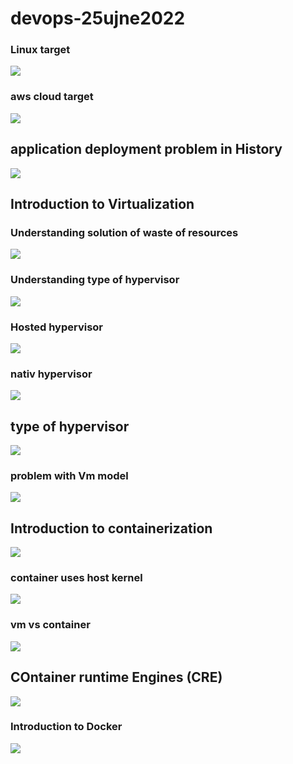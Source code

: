 # devops-25ujne2022

### Linux target 

<img src="ln.png" />

### aws cloud target 

<img src="cl.png" />

## application deployment problem in History 

<img src="app_prob.png">

## Introduction to Virtualization 

### Understanding solution of waste of resources 

<img src="vm.png">

### Understanding type of hypervisor 

<img src="hp.png">

### Hosted hypervisor 

<img src="hosted.png">

### nativ hypervisor 

<img src="nativ.png">

## type of hypervisor 

<img src="type.png">

### problem with Vm model 

<img src="vmprob.png">

## Introduction to containerization 

<img src="cont1.png">

### container uses host kernel 

<img src="cont2.png">

### vm vs container 

<img src="cont3.png">

## COntainer runtime Engines (CRE)

<img src="cre.png">

### Introduction to Docker 

<img src="docker.png">



